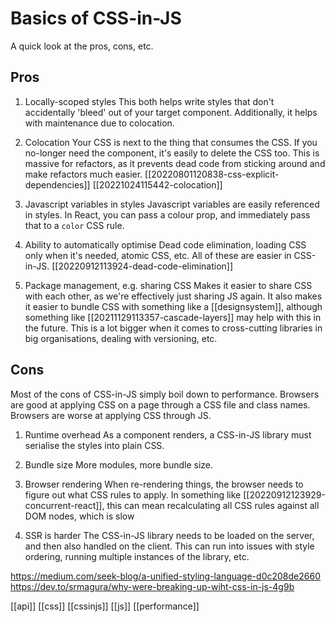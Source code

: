 # Basics of CSS-in-JS

A quick look at the pros, cons, etc.

## Pros
1. Locally-scoped styles
This both helps write styles that don't accidentally 'bleed' out of your target component.
Additionally, it helps with maintenance due to colocation.

2. Colocation
Your CSS is next to the thing that consumes the CSS. If you no-longer need the component, it's easily to delete the CSS too. This is massive for refactors, as it prevents dead code from sticking around and make refactors much easier.
[[20220801120838-css-explicit-dependencies]]
[[20221024115442-colocation]]

3. Javascript variables in styles
Javascript variables are easily referenced in styles. In React, you can pass a colour prop, and immediately pass that to a `color` CSS rule.

4. Ability to automatically optimise
Dead code elimination, loading CSS only when it's needed, atomic CSS, etc. All of these are easier in CSS-in-JS.
[[20220912113924-dead-code-elimination]]

5. Package management, e.g. sharing CSS
Makes it easier to share CSS with each other, as we're effectively just sharing JS again. It also makes it easier to bundle CSS with something like a [[designsystem]], although something like [[20211129113357-cascade-layers]] may help with this in the future. This is a lot bigger when it comes to cross-cutting libraries in big organisations, dealing with versioning, etc.

## Cons
Most of the cons of CSS-in-JS simply boil down to performance. Browsers are good at applying CSS on a page through a CSS file and class names. Browsers are worse at applying CSS through JS.

1. Runtime overhead
As a component renders, a CSS-in-JS library must serialise the styles into plain CSS.

2. Bundle size
More modules, more bundle size.

3. Browser rendering
When re-rendering things, the browser needs to figure out what CSS rules to apply. In something like [[20220912123929-concurrent-react]], this can mean recalculating all CSS rules against all DOM nodes, which is slow

4. SSR is harder
The CSS-in-JS library needs to be loaded on the server, and then also handled on the client. This can run into issues with style ordering, running multiple instances of the library, etc.

https://medium.com/seek-blog/a-unified-styling-language-d0c208de2660
https://dev.to/srmagura/why-were-breaking-up-wiht-css-in-js-4g9b

[[api]]
[[css]]
[[cssinjs]]
[[js]]
[[performance]]